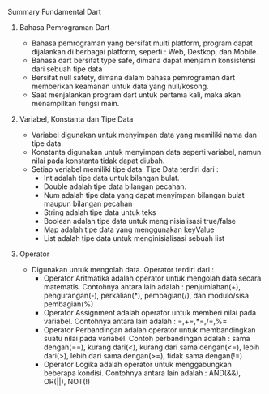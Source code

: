 Summary Fundamental Dart

1. Bahasa Pemrograman Dart
    - Bahasa pemrograman yang bersifat multi platform, program dapat dijalankan di berbagai platform, seperti : Web, Destkop, dan Mobile.
    - Bahasa dart bersifat type safe, dimana dapat menjamin konsistensi dari sebuah tipe data
    - Bersifat null safety, dimana dalam bahasa pemrograman dart memberikan keamanan untuk data yang null/kosong.
    - Saat menjalankan program dart untuk pertama kali, maka akan menampilkan fungsi main.

2. Variabel, Konstanta dan Tipe Data
    - Variabel digunakan untuk menyimpan data yang memiliki nama dan tipe data.
    - Konstanta digunakan untuk menyimpan data seperti variabel, namun nilai pada konstanta tidak dapat diubah.
    - Setiap veriabel memiliki tipe data. Tipe Data terdiri dari :
        - Int adalah tipe data untuk bilangan bulat.
        - Double adalah tipe data bilangan pecahan.
        - Num adalah tipe data yang dapat menyimpan bilangan bulat maupun bilangan pecahan
        - String adalah tipe data untuk teks
        - Boolean adalah tipe data untuk menginisialisasi true/false
        - Map adalah tipe data yang menggunakan keyValue
        - List adalah tipe data untuk menginisialisasi sebuah list

3. Operator
    - Digunakan untuk mengolah data. Operator terdiri dari :
        - Operator Aritmatika adalah operator untuk mengolah data secara matematis. Contohnya antara lain adalah :
        penjumlahan(+), pengurangan(-), perkalian(*), pembagian(/), dan modulo/sisa pembagian(%)
        - Operator Assignment adalah operator untuk memberi nilai pada variabel. Contohnya antara lain adalah : =,+=,*=,/=,%=
        - Operator Perbandingan adalah operator untuk membandingkan suatu nilai pada variabel. Contoh perbandingan adalah : sama dengan(==), kurang dari(<), kurang dari sama dengan(<=), lebih dari(>), lebih dari sama dengan(>=), tidak sama dengan(!=)
        - Operator Logika adalah operator untuk menggabungkan beberapa kondisi. Contohnya antara lain adalah : AND(&&), OR(||), NOT(!)
